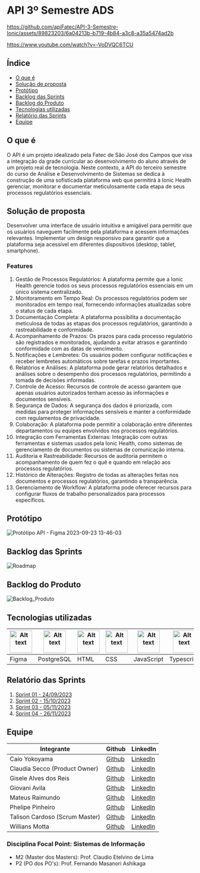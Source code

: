 # API 3º Semestre ADS


https://github.com/apiFatec/API-3-Semestre-Ionic/assets/89823203/6a04213b-b719-4b84-a3c8-a35a5474ad2b

https://www.youtube.com/watch?v=-VoDVQC6TCU


## Índice

- [O que é](#o-que-é)
- [Solução de proposta](#solução-de-proposta)
- [Protótipo](#protótipo)
- [Backlog das Sprints](#backlog-das-sprints)
- [Backlog do Produto](#backlog-do-produto)
- [Tecnologias utilizadas](#tecnologias-utilizadas)
- [Relatório das Sprints](#relatório-das-sprints)
- [Equipe](#equipe)


## O que é

O API é um projeto idealizado pela Fatec de São José dos Campos que visa a integração da grade curricular ao desenvolvimento do aluno através de um projeto real de tecnologia. Neste contexto, a API do terceiro semestre do curso de Análise e Desenvolvimento de Sistemas se dedica à construção de uma sofisticada plataforma web que permitirá à Ionic Health gerenciar, monitorar e documentar meticulosamente cada etapa de seus processos regulatórios essenciais.
<p></p>


## Solução de proposta

Desenvolver uma interface de usuário intuitiva e amigável para permitir que os usuários naveguem facilmente pela plataforma e acessem informações relevantes.
Implementar um design responsivo para garantir que a plataforma seja acessível em diferentes dispositivos (desktop, tablet, smartphone).
<p></p>

### Features
<ol>
  <li>Gestão de Processos Regulatórios: A plataforma permite que a Ionic Health gerencie todos os seus processos regulatórios essenciais em um único sistema centralizado.</li>
  <li>Monitoramento em Tempo Real: Os processos regulatórios podem ser monitorados em tempo real, fornecendo informações atualizadas sobre o status de cada etapa.</li>
  <li>Documentação Completa: A plataforma possibilita a documentação meticulosa de todas as etapas dos processos regulatórios, garantindo a rastreabilidade e conformidade.</li>
  <li>Acompanhamento de Prazos: Os prazos para cada processo regulatório são registrados e monitorados, ajudando a evitar atrasos e garantindo conformidade com as datas de vencimento.</li>
  <li>Notificações e Lembretes: Os usuários podem configurar notificações e receber lembretes automáticos sobre tarefas e prazos importantes.</li>
  <li>Relatórios e Análises: A plataforma pode gerar relatórios detalhados e análises sobre o desempenho dos processos regulatórios, permitindo a tomada de decisões informadas.</li>
  <li>Controle de Acesso: Recursos de controle de acesso garantem que apenas usuários autorizados tenham acesso às informações e documentos sensíveis.</li>
  <li>Segurança de Dados: A segurança dos dados é priorizada, com medidas para proteger informações sensíveis e manter a conformidade com regulamentos de privacidade.</li>
  <li>Colaboração: A plataforma pode permitir a colaboração entre diferentes departamentos ou equipes envolvidos nos processos regulatórios.</li>
  <li>Integração com Ferramentas Externas: Integração com outras ferramentas e sistemas usados pela Ionic Health, como sistemas de gerenciamento de documentos ou sistemas de comunicação interna.</li>
  <li>Auditoria e Rastreabilidade: Recursos de auditoria permitem o acompanhamento de quem fez o quê e quando em relação aos processos regulatórios.</li>
  <li>Histórico de Alterações: Registro de todas as alterações feitas nos documentos e processos regulatórios, garantindo a transparência.</li>
  <li>Gerenciamento de Workflow: A plataforma pode oferecer recursos para configurar fluxos de trabalho personalizados para processos específicos.</li>
  
</ol>


## Protótipo
![Protótipo API - Figma 2023-09-23 13-46-03](https://github.com/apiFatec/API-3-Semestre-Ionic/assets/112128418/5249386f-277d-4cd3-89ea-8a833b5b45b9)


## Backlog das Sprints
![Roadmap](https://github.com/apiFatec/API-3-Semestre-Ionic/assets/112169639/fab8cad1-2a8c-4685-90bd-fcdb2f2d15f1)


## Backlog do Produto
![Backlog_Produto](https://github.com/apiFatec/API-3-Semestre-Ionic/assets/112169639/84f02690-a0c0-4ee3-8b17-8224f7fb7c54)



## Tecnologias utilizadas

<table>
  <thead>
    <th><img
    src="https://user-images.githubusercontent.com/89823203/190877360-8c7f93cf-5f62-4f49-8641-3b605deb513e.png"
    alt="Alt text"
    title="Figma"
    style="display: inline-block; margin: 0 auto; width: 60px"></th>
    <th><img
    src="https://cdn.jsdelivr.net/gh/devicons/devicon/icons/postgresql/postgresql-original-wordmark.svg"
    alt="Alt text"
    title="PostgreSQL"
    style="display: inline-block; margin: 0 auto; width: 60px"></th>
    <th><img
    src="https://user-images.githubusercontent.com/89823203/188508559-2e9b2add-9fb0-427f-b812-3201f43f9c57.png"
    alt="Alt text"
    title="HTML"
    style="display: inline-block; margin: 0 auto; width: 60px"></th>
    <th><img
    src="https://user-images.githubusercontent.com/89823203/188508718-75027df1-8a91-4a47-94b5-ce2664c6f2be.png"
    alt="Alt text"
    title="CSS"
    style="display: inline-block; margin: 0 auto; width: 60px"></th>
     <th><img
    src="https://user-images.githubusercontent.com/89823203/190717820-53e9f06b-1aec-4e46-91e1-94ea2cf07100.svg"
    alt="Alt text"
    title="JavaScript"
    style="display: inline-block; margin: 0 auto; width: 60px"></th>
     <th><img
    src="https://cdn.jsdelivr.net/gh/devicons/devicon/icons/typescript/typescript-original.svg"
    alt="Alt text"
    title="TypeScript"
    style="display: inline-block; margin: 0 auto; width: 60px"></th>
     <th><img
    src="https://cdn.jsdelivr.net/gh/devicons/devicon/icons/nodejs/nodejs-original-wordmark.svg"
    alt="Alt text"
    title="Node.Js"
    style="display: inline-block; margin: 0 auto; width: 60px"></th>
  </thead>

  <tbody>
    <td>Figma</td>
    <td>PostgreSQL</td>
    <td>HTML</td>
    <td>CSS</td>
    <td>JavaScript</td>
    <td>Typescript</td>
    <td>Node.Js</td>
  </tbody>

</table>

## Relatório das Sprints

<ol>
  <li><a href="./sprints/Sprint_01.md">Sprint 01 - 24/09/2023</a></li>
  <li><a href="./sprints/Sprint_02.md">Sprint 02 - 15/10/2023</a></li>
  <li><a href="./sprints/Sprint_03.md">Sprint 03 - 05/11/2023</a></li>
  <li><a href="./sprints/Sprint_04.md">Sprint 04 - 26/11/2023</a></li>
</ol>

## Equipe

 <table>
  <thead>
    <th>Integrante</th>
    <th>Github</th>
    <th>LinkedIn</th>
  </thead>
  <tbody>
    </tr>
    <td>Caio Yokoyama</td>
    <td><a href="https://github.com/Caboia">Github</a></td>
    <td><a href="https://www.linkedin.com/in/caioyokoyama/">LinkedIn</a></td>
    </tr>
    <tr>
    <tr>
    <td>Claudia Secco (Product Owner)</td>
    <td><a href="https://github.com/ClaudiaCBS">Github</a></td>
    <td><a href="https://www.linkedin.com/in/cl%C3%A1udia-braga-79b6b2278/">LinkedIn</a></td>
    </tr>
    <tr>
    <tr>
    <td>Gisele Alves dos Reis</td>
    <td><a href="https://github.com/gisele-reis">Github</a></td>
    <td><a href="https://www.linkedin.com/in/giselealvesreis">LinkedIn</a></td>
    </tr>
    <tr>
    <tr>
    <td>Giovani Avila</td>
    <td><a href="https://github.com/GiovaniAvila">Github</a></td>
    <td><a href="https://www.linkedin.com/in/giovani-carvalho-avila-80593a224/">LinkedIn</a></td>
    </tr>
    <tr>
    <tr>
    <td>Mateus Raimundo</td>
    <td><a href="https://github.com/MateusdiSousa">Github</a></td>
    <td><a href="https://www.linkedin.com/in/mateus-sousa-ba976423a">LinkedIn</a></td>
    </tr>
    <tr>
    <tr>
    <td>Phelipe Pinheiro</td>
    <td><a href="https://github.com/Phelipepinheiro">Github</a></td>
    <td><a href="https://www.linkedin.com/in/phelipe-pinheiro-da-silva-28320824a/">LinkedIn</a></td>
    </tr>
    <tr>
    <tr>
    <td>Talison Cardoso (Scrum Master)</td>
    <td><a href="https://github.com/ImBard">Github</a></td>
    <td><a href="https://www.linkedin.com/in/talison-brendon/">LinkedIn</a></td>
    </tr>
    <tr>
    <tr>
    <td>Willians Motta</td>
    <td><a href="https://github.com/williansmott4">Github</a></td>
    <td><a href="https://www.linkedin.com/in/willians-motta-4892a3208/">LinkedIn</a></td>
    </tr>
  </tbody>
</table>

### Disciplina Focal Point: Sistemas de Informação

<ul>
<li>M2 (Master dos Masters): Prof. Claudio Etelvino de Lima</li>
<li>P2 (PO dos PO's): Prof. Fernando Masanori Ashikaga</li>
</ul>


